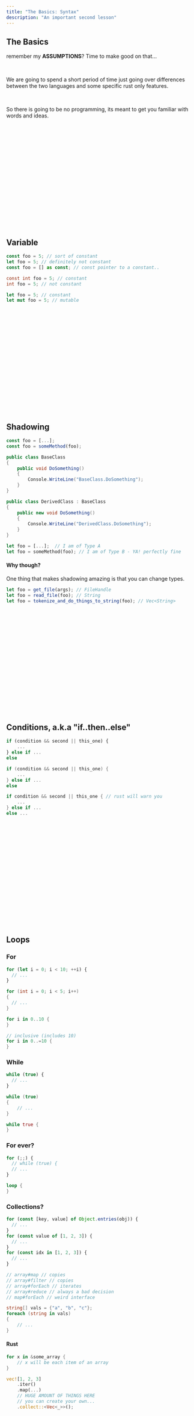 ```yaml
---
title: "The Basics: Syntax"
description: "An important second lesson"
---
```


## The Basics

remember my **ASSUMPTIONS**? Time to make good on that...

<br />

We are going to spend a short period of time just going over differences
between the two languages and some specific rust only features.

<br />

So there is going to be no programming, its meant to get you familiar with
words and ideas.

<br />
<br />
<br />
<br />
<br />
<br />
<br />
<br />
<br />
<br />
<br />
<br />
<br />
<br />
<br />
<br />

## Variable

```typescript
const foo = 5; // sort of constant
let foo = 5; // definitely not constant
const foo = [] as const; // const pointer to a constant..
```

```cs
const int foo = 5; // constant
int foo = 5; // not constant
```

```rust
let foo = 5; // constant
let mut foo = 5; // mutable
```

<br />
<br />
<br />
<br />
<br />
<br />
<br />
<br />
<br />
<br />
<br />
<br />
<br />
<br />
<br />
<br />

## Shadowing

```typescript
const foo = [...];
const foo = someMethod(foo);
```

```cs
public class BaseClass
{
    public void DoSomething()
    {
        Console.WriteLine("BaseClass.DoSomething");
    }
}

public class DerivedClass : BaseClass
{
    public new void DoSomething()
    {
        Console.WriteLine("DerivedClass.DoSomething");
    }
}

```

```rust
let foo = [...];  // I am of Type A
let foo = someMethod(foo); // I am of Type B - YA! perfectly fine
```

#### Why though?

One thing that makes shadowing amazing is that you can change types.

```typescript
let foo = get_file(args); // FileHandle
let foo = read_file(foo); // String
let foo = tokenize_and_do_things_to_string(foo); // Vec<String>
```

<br />
<br />
<br />
<br />
<br />
<br />
<br />
<br />
<br />
<br />
<br />
<br />
<br />
<br />
<br />
<br />

## Conditions, a.k.a "if..then..else"

```typescript
if (condition && second || this_one) {
    ...
} else if ...
else
```

```cs
if (condition && second || this_one) {
    ...
} else if ...
else
```

```rust
if condition && second || this_one { // rust will warn you
    ...
} else if ...
else ...
```

<br />
<br />
<br />
<br />
<br />
<br />
<br />
<br />
<br />
<br />
<br />
<br />
<br />
<br />
<br />
<br />

## Loops

### For

```typescript
for (let i = 0; i < 10; ++i) {
  // ...
}
```

```cs
for (int i = 0; i < 5; i++)
{
  // ...
}
```

```rust
for i in 0..10 {
}

// inclusive (includes 10)
for i in 0..=10 {
}
```

### While

```typescript
while (true) {
  // ...
}
```

```cs
while (true)
{
    // ...
}

```

```rust
while true {
}
```

### For ever?

```typescript
for (;;) {
  // while (true) {
  // ...
}
```

```rust
loop {
}
```

### Collections?

```typescript
for (const [key, value] of Object.entries(obj)) {
  // ...
}
for (const value of [1, 2, 3]) {
  // ...
}
for (const idx in [1, 2, 3]) {
  // ...
}

// array#map // copies
// array#filter // copies
// array#forEach // iterates
// array#reduce // always a bad decision
// map#forEach // weird interface
```

```cs
string[] vals = {"a", "b", "c"};
foreach (string in vals)
{
    // ...
}
```

#### Rust

```rust
for x in &some_array {
    // x will be each item of an array
}

vec![1, 2, 3]
    .iter()
    .map(...)
    // HUGE AMOUNT OF THINGS HERE
    // you can create your own...
    .collect::<Vec<_>>();
```

<br />
<br />
<br />
<br />
<br />
<br />
<br />
<br />
<br />
<br />
<br />
<br />
<br />
<br />
<br />
<br />

## Functions

```typescript
function foo() {}
```

```rust
fn foo() {
}
```

### Parameters

```typescript
function foo(arg1: number, arg2: number) {}
```

```rust
fn foo(arg1: f64, arg2: f64) {
    // numbers can be a bit complicated
}
```

### Return

This is interesting in typescript. You may have to change some habbits

```typescript
// The return type is based on the code below
// function foo(): number {
function foo() {
  return 5;
}
```

```cs
Func<int> foo = () => 5;
```

```rust
fn foo() -> usize {
    return 5;
}
```

### Closures

```typescript
(x) => {
  return x;
};

// or auto return x + 1 like
(x) => x + 1;
```

```cs
x => 5

```

```rust
|x| {
    return x;
}

|x| x + 1
```

<br />
<br />
<br />
<br />
<br />
<br />
<br />
<br />
<br />
<br />
<br />
<br />
<br />
<br />
<br />
<br />

## Class and Methods

This one is where the truest magic happens

```typescript
class Foo {
    properties...

    constructor() { ... }

    methods...

    static methods

    private methods

    protected methods // if you use this i'll fire you
}
```

```cs
public class Foo
{
    private string message;

    public Foo(string message)
    {
        this.message = message;
    }

    // Bar method which prints the message
    public void Bar()
    {
        Console.WriteLine(message);
    }
}

```

Pay real close attention

```rust

struct Foo {
    properties ...
    pub properties ...
}

impl Foo {
    // these are both static methods
    fn this() // available usage within the file
    pub fn this() // available usage within the file

    // you should be able to understand this before the end
    // of the day..
    //
    // and all of this can add pub
    // these are instance methods
    fn this(&self)...
    fn this(&mut self)...

    // public instance methods
    pub fn this(self)...
}
```

<br />
<br />
<br />
<br />
<br />
<br />
<br />
<br />
<br />
<br />
<br />
<br />
<br />
<br />
<br />
<br />

## Interfaces

```typescript
interface Foo {
  properties: type; //gross
  method(): retType;
}

interface Foo {
  hey_another_method(); // i feel many things about this
}
```

```cs
public interface IFoo
{
    void Bar();
}
```

```rust
trait Foo {
    // no properties
    fn method(&self) -> retType;
}

impl Foo for MyStruct {
    ...
}
```

<br />
<br />
<br />
<br />
<br />
<br />
<br />
<br />
<br />
<br />
<br />
<br />
<br />
<br />
<br />
<br />
